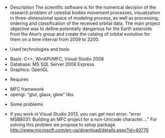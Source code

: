 * Description
The scientific software is for the numerical decision of the research problem of celestial bodies movement processes, visualization in three-dimensional space of modeling process, as well as processing, ordering and classification of the received orbital data.
The main project objective was to define potentially dangerous for the Earth asteroids from the Aton’s group and create the catalog of orbital evolution for them on a time interval from 2009 to 2200.

* Used technologies and tools
- Basic: C++, WinAPI/MFC, Visual Studio 2008
- Database: MS SQL Server 2008 Express
- Graphics: OpenGL

* Requires
- MFC framework
- opengl: "glut, glaux, glew" libs

* Some problems
- if you work in Visual Studio 2013, you can get next error: "error MSB8031: Building an MFC project for a non-Unicode character...."
  For solving this problem we propose to setup package http://www.microsoft.com/en-us/download/details.aspx?id=40770

